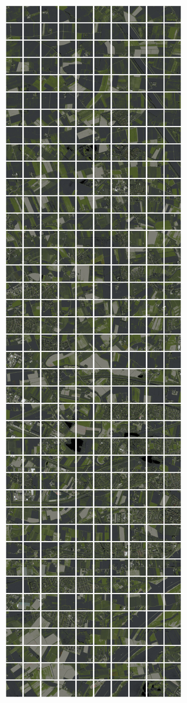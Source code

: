 <html>
<div>
<img src="https://github.com/HakkaTjakka/NL_TILE_MAP/blob/main/18/621/-1041/r.6210.-10410.png" height="44" width="44">
<img src="https://github.com/HakkaTjakka/NL_TILE_MAP/blob/main/18/621/-1041/r.6211.-10410.png" height="44" width="44">
<img src="https://github.com/HakkaTjakka/NL_TILE_MAP/blob/main/18/621/-1041/r.6212.-10410.png" height="44" width="44">
<img src="https://github.com/HakkaTjakka/NL_TILE_MAP/blob/main/18/621/-1041/r.6213.-10410.png" height="44" width="44">
<img src="https://github.com/HakkaTjakka/NL_TILE_MAP/blob/main/18/621/-1041/r.6214.-10410.png" height="44" width="44">
<img src="https://github.com/HakkaTjakka/NL_TILE_MAP/blob/main/18/621/-1041/r.6215.-10410.png" height="44" width="44">
<img src="https://github.com/HakkaTjakka/NL_TILE_MAP/blob/main/18/621/-1041/r.6216.-10410.png" height="44" width="44">
<img src="https://github.com/HakkaTjakka/NL_TILE_MAP/blob/main/18/621/-1041/r.6217.-10410.png" height="44" width="44">
<img src="https://github.com/HakkaTjakka/NL_TILE_MAP/blob/main/18/621/-1041/r.6218.-10410.png" height="44" width="44">
<img src="https://github.com/HakkaTjakka/NL_TILE_MAP/blob/main/18/621/-1041/r.6219.-10410.png" height="44" width="44">
<img src="https://github.com/HakkaTjakka/NL_TILE_MAP/blob/main/18/622/-1041/r.6220.-10410.png" height="44" width="44">
<img src="https://github.com/HakkaTjakka/NL_TILE_MAP/blob/main/18/622/-1041/r.6221.-10410.png" height="44" width="44">
<img src="https://github.com/HakkaTjakka/NL_TILE_MAP/blob/main/18/622/-1041/r.6222.-10410.png" height="44" width="44">
<img src="https://github.com/HakkaTjakka/NL_TILE_MAP/blob/main/18/622/-1041/r.6223.-10410.png" height="44" width="44">
<img src="https://github.com/HakkaTjakka/NL_TILE_MAP/blob/main/18/622/-1041/r.6224.-10410.png" height="44" width="44">
<img src="https://github.com/HakkaTjakka/NL_TILE_MAP/blob/main/18/622/-1041/r.6225.-10410.png" height="44" width="44">
<img src="https://github.com/HakkaTjakka/NL_TILE_MAP/blob/main/18/622/-1041/r.6226.-10410.png" height="44" width="44">
<img src="https://github.com/HakkaTjakka/NL_TILE_MAP/blob/main/18/622/-1041/r.6227.-10410.png" height="44" width="44">
<img src="https://github.com/HakkaTjakka/NL_TILE_MAP/blob/main/18/622/-1041/r.6228.-10410.png" height="44" width="44">
<img src="https://github.com/HakkaTjakka/NL_TILE_MAP/blob/main/18/622/-1041/r.6229.-10410.png" height="44" width="44">
<br>
<img src="https://github.com/HakkaTjakka/NL_TILE_MAP/blob/main/18/621/-1041/r.6210.-10409.png" height="44" width="44">
<img src="https://github.com/HakkaTjakka/NL_TILE_MAP/blob/main/18/621/-1041/r.6211.-10409.png" height="44" width="44">
<img src="https://github.com/HakkaTjakka/NL_TILE_MAP/blob/main/18/621/-1041/r.6212.-10409.png" height="44" width="44">
<img src="https://github.com/HakkaTjakka/NL_TILE_MAP/blob/main/18/621/-1041/r.6213.-10409.png" height="44" width="44">
<img src="https://github.com/HakkaTjakka/NL_TILE_MAP/blob/main/18/621/-1041/r.6214.-10409.png" height="44" width="44">
<img src="https://github.com/HakkaTjakka/NL_TILE_MAP/blob/main/18/621/-1041/r.6215.-10409.png" height="44" width="44">
<img src="https://github.com/HakkaTjakka/NL_TILE_MAP/blob/main/18/621/-1041/r.6216.-10409.png" height="44" width="44">
<img src="https://github.com/HakkaTjakka/NL_TILE_MAP/blob/main/18/621/-1041/r.6217.-10409.png" height="44" width="44">
<img src="https://github.com/HakkaTjakka/NL_TILE_MAP/blob/main/18/621/-1041/r.6218.-10409.png" height="44" width="44">
<img src="https://github.com/HakkaTjakka/NL_TILE_MAP/blob/main/18/621/-1041/r.6219.-10409.png" height="44" width="44">
<img src="https://github.com/HakkaTjakka/NL_TILE_MAP/blob/main/18/622/-1041/r.6220.-10409.png" height="44" width="44">
<img src="https://github.com/HakkaTjakka/NL_TILE_MAP/blob/main/18/622/-1041/r.6221.-10409.png" height="44" width="44">
<img src="https://github.com/HakkaTjakka/NL_TILE_MAP/blob/main/18/622/-1041/r.6222.-10409.png" height="44" width="44">
<img src="https://github.com/HakkaTjakka/NL_TILE_MAP/blob/main/18/622/-1041/r.6223.-10409.png" height="44" width="44">
<img src="https://github.com/HakkaTjakka/NL_TILE_MAP/blob/main/18/622/-1041/r.6224.-10409.png" height="44" width="44">
<img src="https://github.com/HakkaTjakka/NL_TILE_MAP/blob/main/18/622/-1041/r.6225.-10409.png" height="44" width="44">
<img src="https://github.com/HakkaTjakka/NL_TILE_MAP/blob/main/18/622/-1041/r.6226.-10409.png" height="44" width="44">
<img src="https://github.com/HakkaTjakka/NL_TILE_MAP/blob/main/18/622/-1041/r.6227.-10409.png" height="44" width="44">
<img src="https://github.com/HakkaTjakka/NL_TILE_MAP/blob/main/18/622/-1041/r.6228.-10409.png" height="44" width="44">
<img src="https://github.com/HakkaTjakka/NL_TILE_MAP/blob/main/18/622/-1041/r.6229.-10409.png" height="44" width="44">
<br>
<img src="https://github.com/HakkaTjakka/NL_TILE_MAP/blob/main/18/621/-1041/r.6210.-10408.png" height="44" width="44">
<img src="https://github.com/HakkaTjakka/NL_TILE_MAP/blob/main/18/621/-1041/r.6211.-10408.png" height="44" width="44">
<img src="https://github.com/HakkaTjakka/NL_TILE_MAP/blob/main/18/621/-1041/r.6212.-10408.png" height="44" width="44">
<img src="https://github.com/HakkaTjakka/NL_TILE_MAP/blob/main/18/621/-1041/r.6213.-10408.png" height="44" width="44">
<img src="https://github.com/HakkaTjakka/NL_TILE_MAP/blob/main/18/621/-1041/r.6214.-10408.png" height="44" width="44">
<img src="https://github.com/HakkaTjakka/NL_TILE_MAP/blob/main/18/621/-1041/r.6215.-10408.png" height="44" width="44">
<img src="https://github.com/HakkaTjakka/NL_TILE_MAP/blob/main/18/621/-1041/r.6216.-10408.png" height="44" width="44">
<img src="https://github.com/HakkaTjakka/NL_TILE_MAP/blob/main/18/621/-1041/r.6217.-10408.png" height="44" width="44">
<img src="https://github.com/HakkaTjakka/NL_TILE_MAP/blob/main/18/621/-1041/r.6218.-10408.png" height="44" width="44">
<img src="https://github.com/HakkaTjakka/NL_TILE_MAP/blob/main/18/621/-1041/r.6219.-10408.png" height="44" width="44">
<img src="https://github.com/HakkaTjakka/NL_TILE_MAP/blob/main/18/622/-1041/r.6220.-10408.png" height="44" width="44">
<img src="https://github.com/HakkaTjakka/NL_TILE_MAP/blob/main/18/622/-1041/r.6221.-10408.png" height="44" width="44">
<img src="https://github.com/HakkaTjakka/NL_TILE_MAP/blob/main/18/622/-1041/r.6222.-10408.png" height="44" width="44">
<img src="https://github.com/HakkaTjakka/NL_TILE_MAP/blob/main/18/622/-1041/r.6223.-10408.png" height="44" width="44">
<img src="https://github.com/HakkaTjakka/NL_TILE_MAP/blob/main/18/622/-1041/r.6224.-10408.png" height="44" width="44">
<img src="https://github.com/HakkaTjakka/NL_TILE_MAP/blob/main/18/622/-1041/r.6225.-10408.png" height="44" width="44">
<img src="https://github.com/HakkaTjakka/NL_TILE_MAP/blob/main/18/622/-1041/r.6226.-10408.png" height="44" width="44">
<img src="https://github.com/HakkaTjakka/NL_TILE_MAP/blob/main/18/622/-1041/r.6227.-10408.png" height="44" width="44">
<img src="https://github.com/HakkaTjakka/NL_TILE_MAP/blob/main/18/622/-1041/r.6228.-10408.png" height="44" width="44">
<img src="https://github.com/HakkaTjakka/NL_TILE_MAP/blob/main/18/622/-1041/r.6229.-10408.png" height="44" width="44">
<br>
<img src="https://github.com/HakkaTjakka/NL_TILE_MAP/blob/main/18/621/-1041/r.6210.-10407.png" height="44" width="44">
<img src="https://github.com/HakkaTjakka/NL_TILE_MAP/blob/main/18/621/-1041/r.6211.-10407.png" height="44" width="44">
<img src="https://github.com/HakkaTjakka/NL_TILE_MAP/blob/main/18/621/-1041/r.6212.-10407.png" height="44" width="44">
<img src="https://github.com/HakkaTjakka/NL_TILE_MAP/blob/main/18/621/-1041/r.6213.-10407.png" height="44" width="44">
<img src="https://github.com/HakkaTjakka/NL_TILE_MAP/blob/main/18/621/-1041/r.6214.-10407.png" height="44" width="44">
<img src="https://github.com/HakkaTjakka/NL_TILE_MAP/blob/main/18/621/-1041/r.6215.-10407.png" height="44" width="44">
<img src="https://github.com/HakkaTjakka/NL_TILE_MAP/blob/main/18/621/-1041/r.6216.-10407.png" height="44" width="44">
<img src="https://github.com/HakkaTjakka/NL_TILE_MAP/blob/main/18/621/-1041/r.6217.-10407.png" height="44" width="44">
<img src="https://github.com/HakkaTjakka/NL_TILE_MAP/blob/main/18/621/-1041/r.6218.-10407.png" height="44" width="44">
<img src="https://github.com/HakkaTjakka/NL_TILE_MAP/blob/main/18/621/-1041/r.6219.-10407.png" height="44" width="44">
<img src="https://github.com/HakkaTjakka/NL_TILE_MAP/blob/main/18/622/-1041/r.6220.-10407.png" height="44" width="44">
<img src="https://github.com/HakkaTjakka/NL_TILE_MAP/blob/main/18/622/-1041/r.6221.-10407.png" height="44" width="44">
<img src="https://github.com/HakkaTjakka/NL_TILE_MAP/blob/main/18/622/-1041/r.6222.-10407.png" height="44" width="44">
<img src="https://github.com/HakkaTjakka/NL_TILE_MAP/blob/main/18/622/-1041/r.6223.-10407.png" height="44" width="44">
<img src="https://github.com/HakkaTjakka/NL_TILE_MAP/blob/main/18/622/-1041/r.6224.-10407.png" height="44" width="44">
<img src="https://github.com/HakkaTjakka/NL_TILE_MAP/blob/main/18/622/-1041/r.6225.-10407.png" height="44" width="44">
<img src="https://github.com/HakkaTjakka/NL_TILE_MAP/blob/main/18/622/-1041/r.6226.-10407.png" height="44" width="44">
<img src="https://github.com/HakkaTjakka/NL_TILE_MAP/blob/main/18/622/-1041/r.6227.-10407.png" height="44" width="44">
<img src="https://github.com/HakkaTjakka/NL_TILE_MAP/blob/main/18/622/-1041/r.6228.-10407.png" height="44" width="44">
<img src="https://github.com/HakkaTjakka/NL_TILE_MAP/blob/main/18/622/-1041/r.6229.-10407.png" height="44" width="44">
<br>
<img src="https://github.com/HakkaTjakka/NL_TILE_MAP/blob/main/18/621/-1041/r.6210.-10406.png" height="44" width="44">
<img src="https://github.com/HakkaTjakka/NL_TILE_MAP/blob/main/18/621/-1041/r.6211.-10406.png" height="44" width="44">
<img src="https://github.com/HakkaTjakka/NL_TILE_MAP/blob/main/18/621/-1041/r.6212.-10406.png" height="44" width="44">
<img src="https://github.com/HakkaTjakka/NL_TILE_MAP/blob/main/18/621/-1041/r.6213.-10406.png" height="44" width="44">
<img src="https://github.com/HakkaTjakka/NL_TILE_MAP/blob/main/18/621/-1041/r.6214.-10406.png" height="44" width="44">
<img src="https://github.com/HakkaTjakka/NL_TILE_MAP/blob/main/18/621/-1041/r.6215.-10406.png" height="44" width="44">
<img src="https://github.com/HakkaTjakka/NL_TILE_MAP/blob/main/18/621/-1041/r.6216.-10406.png" height="44" width="44">
<img src="https://github.com/HakkaTjakka/NL_TILE_MAP/blob/main/18/621/-1041/r.6217.-10406.png" height="44" width="44">
<img src="https://github.com/HakkaTjakka/NL_TILE_MAP/blob/main/18/621/-1041/r.6218.-10406.png" height="44" width="44">
<img src="https://github.com/HakkaTjakka/NL_TILE_MAP/blob/main/18/621/-1041/r.6219.-10406.png" height="44" width="44">
<img src="https://github.com/HakkaTjakka/NL_TILE_MAP/blob/main/18/622/-1041/r.6220.-10406.png" height="44" width="44">
<img src="https://github.com/HakkaTjakka/NL_TILE_MAP/blob/main/18/622/-1041/r.6221.-10406.png" height="44" width="44">
<img src="https://github.com/HakkaTjakka/NL_TILE_MAP/blob/main/18/622/-1041/r.6222.-10406.png" height="44" width="44">
<img src="https://github.com/HakkaTjakka/NL_TILE_MAP/blob/main/18/622/-1041/r.6223.-10406.png" height="44" width="44">
<img src="https://github.com/HakkaTjakka/NL_TILE_MAP/blob/main/18/622/-1041/r.6224.-10406.png" height="44" width="44">
<img src="https://github.com/HakkaTjakka/NL_TILE_MAP/blob/main/18/622/-1041/r.6225.-10406.png" height="44" width="44">
<img src="https://github.com/HakkaTjakka/NL_TILE_MAP/blob/main/18/622/-1041/r.6226.-10406.png" height="44" width="44">
<img src="https://github.com/HakkaTjakka/NL_TILE_MAP/blob/main/18/622/-1041/r.6227.-10406.png" height="44" width="44">
<img src="https://github.com/HakkaTjakka/NL_TILE_MAP/blob/main/18/622/-1041/r.6228.-10406.png" height="44" width="44">
<img src="https://github.com/HakkaTjakka/NL_TILE_MAP/blob/main/18/622/-1041/r.6229.-10406.png" height="44" width="44">
<br>
<img src="https://github.com/HakkaTjakka/NL_TILE_MAP/blob/main/18/621/-1041/r.6210.-10405.png" height="44" width="44">
<img src="https://github.com/HakkaTjakka/NL_TILE_MAP/blob/main/18/621/-1041/r.6211.-10405.png" height="44" width="44">
<img src="https://github.com/HakkaTjakka/NL_TILE_MAP/blob/main/18/621/-1041/r.6212.-10405.png" height="44" width="44">
<img src="https://github.com/HakkaTjakka/NL_TILE_MAP/blob/main/18/621/-1041/r.6213.-10405.png" height="44" width="44">
<img src="https://github.com/HakkaTjakka/NL_TILE_MAP/blob/main/18/621/-1041/r.6214.-10405.png" height="44" width="44">
<img src="https://github.com/HakkaTjakka/NL_TILE_MAP/blob/main/18/621/-1041/r.6215.-10405.png" height="44" width="44">
<img src="https://github.com/HakkaTjakka/NL_TILE_MAP/blob/main/18/621/-1041/r.6216.-10405.png" height="44" width="44">
<img src="https://github.com/HakkaTjakka/NL_TILE_MAP/blob/main/18/621/-1041/r.6217.-10405.png" height="44" width="44">
<img src="https://github.com/HakkaTjakka/NL_TILE_MAP/blob/main/18/621/-1041/r.6218.-10405.png" height="44" width="44">
<img src="https://github.com/HakkaTjakka/NL_TILE_MAP/blob/main/18/621/-1041/r.6219.-10405.png" height="44" width="44">
<img src="https://github.com/HakkaTjakka/NL_TILE_MAP/blob/main/18/622/-1041/r.6220.-10405.png" height="44" width="44">
<img src="https://github.com/HakkaTjakka/NL_TILE_MAP/blob/main/18/622/-1041/r.6221.-10405.png" height="44" width="44">
<img src="https://github.com/HakkaTjakka/NL_TILE_MAP/blob/main/18/622/-1041/r.6222.-10405.png" height="44" width="44">
<img src="https://github.com/HakkaTjakka/NL_TILE_MAP/blob/main/18/622/-1041/r.6223.-10405.png" height="44" width="44">
<img src="https://github.com/HakkaTjakka/NL_TILE_MAP/blob/main/18/622/-1041/r.6224.-10405.png" height="44" width="44">
<img src="https://github.com/HakkaTjakka/NL_TILE_MAP/blob/main/18/622/-1041/r.6225.-10405.png" height="44" width="44">
<img src="https://github.com/HakkaTjakka/NL_TILE_MAP/blob/main/18/622/-1041/r.6226.-10405.png" height="44" width="44">
<img src="https://github.com/HakkaTjakka/NL_TILE_MAP/blob/main/18/622/-1041/r.6227.-10405.png" height="44" width="44">
<img src="https://github.com/HakkaTjakka/NL_TILE_MAP/blob/main/18/622/-1041/r.6228.-10405.png" height="44" width="44">
<img src="https://github.com/HakkaTjakka/NL_TILE_MAP/blob/main/18/622/-1041/r.6229.-10405.png" height="44" width="44">
<br>
<img src="https://github.com/HakkaTjakka/NL_TILE_MAP/blob/main/18/621/-1041/r.6210.-10404.png" height="44" width="44">
<img src="https://github.com/HakkaTjakka/NL_TILE_MAP/blob/main/18/621/-1041/r.6211.-10404.png" height="44" width="44">
<img src="https://github.com/HakkaTjakka/NL_TILE_MAP/blob/main/18/621/-1041/r.6212.-10404.png" height="44" width="44">
<img src="https://github.com/HakkaTjakka/NL_TILE_MAP/blob/main/18/621/-1041/r.6213.-10404.png" height="44" width="44">
<img src="https://github.com/HakkaTjakka/NL_TILE_MAP/blob/main/18/621/-1041/r.6214.-10404.png" height="44" width="44">
<img src="https://github.com/HakkaTjakka/NL_TILE_MAP/blob/main/18/621/-1041/r.6215.-10404.png" height="44" width="44">
<img src="https://github.com/HakkaTjakka/NL_TILE_MAP/blob/main/18/621/-1041/r.6216.-10404.png" height="44" width="44">
<img src="https://github.com/HakkaTjakka/NL_TILE_MAP/blob/main/18/621/-1041/r.6217.-10404.png" height="44" width="44">
<img src="https://github.com/HakkaTjakka/NL_TILE_MAP/blob/main/18/621/-1041/r.6218.-10404.png" height="44" width="44">
<img src="https://github.com/HakkaTjakka/NL_TILE_MAP/blob/main/18/621/-1041/r.6219.-10404.png" height="44" width="44">
<img src="https://github.com/HakkaTjakka/NL_TILE_MAP/blob/main/18/622/-1041/r.6220.-10404.png" height="44" width="44">
<img src="https://github.com/HakkaTjakka/NL_TILE_MAP/blob/main/18/622/-1041/r.6221.-10404.png" height="44" width="44">
<img src="https://github.com/HakkaTjakka/NL_TILE_MAP/blob/main/18/622/-1041/r.6222.-10404.png" height="44" width="44">
<img src="https://github.com/HakkaTjakka/NL_TILE_MAP/blob/main/18/622/-1041/r.6223.-10404.png" height="44" width="44">
<img src="https://github.com/HakkaTjakka/NL_TILE_MAP/blob/main/18/622/-1041/r.6224.-10404.png" height="44" width="44">
<img src="https://github.com/HakkaTjakka/NL_TILE_MAP/blob/main/18/622/-1041/r.6225.-10404.png" height="44" width="44">
<img src="https://github.com/HakkaTjakka/NL_TILE_MAP/blob/main/18/622/-1041/r.6226.-10404.png" height="44" width="44">
<img src="https://github.com/HakkaTjakka/NL_TILE_MAP/blob/main/18/622/-1041/r.6227.-10404.png" height="44" width="44">
<img src="https://github.com/HakkaTjakka/NL_TILE_MAP/blob/main/18/622/-1041/r.6228.-10404.png" height="44" width="44">
<img src="https://github.com/HakkaTjakka/NL_TILE_MAP/blob/main/18/622/-1041/r.6229.-10404.png" height="44" width="44">
<br>
<img src="https://github.com/HakkaTjakka/NL_TILE_MAP/blob/main/18/621/-1041/r.6210.-10403.png" height="44" width="44">
<img src="https://github.com/HakkaTjakka/NL_TILE_MAP/blob/main/18/621/-1041/r.6211.-10403.png" height="44" width="44">
<img src="https://github.com/HakkaTjakka/NL_TILE_MAP/blob/main/18/621/-1041/r.6212.-10403.png" height="44" width="44">
<img src="https://github.com/HakkaTjakka/NL_TILE_MAP/blob/main/18/621/-1041/r.6213.-10403.png" height="44" width="44">
<img src="https://github.com/HakkaTjakka/NL_TILE_MAP/blob/main/18/621/-1041/r.6214.-10403.png" height="44" width="44">
<img src="https://github.com/HakkaTjakka/NL_TILE_MAP/blob/main/18/621/-1041/r.6215.-10403.png" height="44" width="44">
<img src="https://github.com/HakkaTjakka/NL_TILE_MAP/blob/main/18/621/-1041/r.6216.-10403.png" height="44" width="44">
<img src="https://github.com/HakkaTjakka/NL_TILE_MAP/blob/main/18/621/-1041/r.6217.-10403.png" height="44" width="44">
<img src="https://github.com/HakkaTjakka/NL_TILE_MAP/blob/main/18/621/-1041/r.6218.-10403.png" height="44" width="44">
<img src="https://github.com/HakkaTjakka/NL_TILE_MAP/blob/main/18/621/-1041/r.6219.-10403.png" height="44" width="44">
<img src="https://github.com/HakkaTjakka/NL_TILE_MAP/blob/main/18/622/-1041/r.6220.-10403.png" height="44" width="44">
<img src="https://github.com/HakkaTjakka/NL_TILE_MAP/blob/main/18/622/-1041/r.6221.-10403.png" height="44" width="44">
<img src="https://github.com/HakkaTjakka/NL_TILE_MAP/blob/main/18/622/-1041/r.6222.-10403.png" height="44" width="44">
<img src="https://github.com/HakkaTjakka/NL_TILE_MAP/blob/main/18/622/-1041/r.6223.-10403.png" height="44" width="44">
<img src="https://github.com/HakkaTjakka/NL_TILE_MAP/blob/main/18/622/-1041/r.6224.-10403.png" height="44" width="44">
<img src="https://github.com/HakkaTjakka/NL_TILE_MAP/blob/main/18/622/-1041/r.6225.-10403.png" height="44" width="44">
<img src="https://github.com/HakkaTjakka/NL_TILE_MAP/blob/main/18/622/-1041/r.6226.-10403.png" height="44" width="44">
<img src="https://github.com/HakkaTjakka/NL_TILE_MAP/blob/main/18/622/-1041/r.6227.-10403.png" height="44" width="44">
<img src="https://github.com/HakkaTjakka/NL_TILE_MAP/blob/main/18/622/-1041/r.6228.-10403.png" height="44" width="44">
<img src="https://github.com/HakkaTjakka/NL_TILE_MAP/blob/main/18/622/-1041/r.6229.-10403.png" height="44" width="44">
<br>
<img src="https://github.com/HakkaTjakka/NL_TILE_MAP/blob/main/18/621/-1041/r.6210.-10402.png" height="44" width="44">
<img src="https://github.com/HakkaTjakka/NL_TILE_MAP/blob/main/18/621/-1041/r.6211.-10402.png" height="44" width="44">
<img src="https://github.com/HakkaTjakka/NL_TILE_MAP/blob/main/18/621/-1041/r.6212.-10402.png" height="44" width="44">
<img src="https://github.com/HakkaTjakka/NL_TILE_MAP/blob/main/18/621/-1041/r.6213.-10402.png" height="44" width="44">
<img src="https://github.com/HakkaTjakka/NL_TILE_MAP/blob/main/18/621/-1041/r.6214.-10402.png" height="44" width="44">
<img src="https://github.com/HakkaTjakka/NL_TILE_MAP/blob/main/18/621/-1041/r.6215.-10402.png" height="44" width="44">
<img src="https://github.com/HakkaTjakka/NL_TILE_MAP/blob/main/18/621/-1041/r.6216.-10402.png" height="44" width="44">
<img src="https://github.com/HakkaTjakka/NL_TILE_MAP/blob/main/18/621/-1041/r.6217.-10402.png" height="44" width="44">
<img src="https://github.com/HakkaTjakka/NL_TILE_MAP/blob/main/18/621/-1041/r.6218.-10402.png" height="44" width="44">
<img src="https://github.com/HakkaTjakka/NL_TILE_MAP/blob/main/18/621/-1041/r.6219.-10402.png" height="44" width="44">
<img src="https://github.com/HakkaTjakka/NL_TILE_MAP/blob/main/18/622/-1041/r.6220.-10402.png" height="44" width="44">
<img src="https://github.com/HakkaTjakka/NL_TILE_MAP/blob/main/18/622/-1041/r.6221.-10402.png" height="44" width="44">
<img src="https://github.com/HakkaTjakka/NL_TILE_MAP/blob/main/18/622/-1041/r.6222.-10402.png" height="44" width="44">
<img src="https://github.com/HakkaTjakka/NL_TILE_MAP/blob/main/18/622/-1041/r.6223.-10402.png" height="44" width="44">
<img src="https://github.com/HakkaTjakka/NL_TILE_MAP/blob/main/18/622/-1041/r.6224.-10402.png" height="44" width="44">
<img src="https://github.com/HakkaTjakka/NL_TILE_MAP/blob/main/18/622/-1041/r.6225.-10402.png" height="44" width="44">
<img src="https://github.com/HakkaTjakka/NL_TILE_MAP/blob/main/18/622/-1041/r.6226.-10402.png" height="44" width="44">
<img src="https://github.com/HakkaTjakka/NL_TILE_MAP/blob/main/18/622/-1041/r.6227.-10402.png" height="44" width="44">
<img src="https://github.com/HakkaTjakka/NL_TILE_MAP/blob/main/18/622/-1041/r.6228.-10402.png" height="44" width="44">
<img src="https://github.com/HakkaTjakka/NL_TILE_MAP/blob/main/18/622/-1041/r.6229.-10402.png" height="44" width="44">
<br>
<img src="https://github.com/HakkaTjakka/NL_TILE_MAP/blob/main/18/621/-1041/r.6210.-10401.png" height="44" width="44">
<img src="https://github.com/HakkaTjakka/NL_TILE_MAP/blob/main/18/621/-1041/r.6211.-10401.png" height="44" width="44">
<img src="https://github.com/HakkaTjakka/NL_TILE_MAP/blob/main/18/621/-1041/r.6212.-10401.png" height="44" width="44">
<img src="https://github.com/HakkaTjakka/NL_TILE_MAP/blob/main/18/621/-1041/r.6213.-10401.png" height="44" width="44">
<img src="https://github.com/HakkaTjakka/NL_TILE_MAP/blob/main/18/621/-1041/r.6214.-10401.png" height="44" width="44">
<img src="https://github.com/HakkaTjakka/NL_TILE_MAP/blob/main/18/621/-1041/r.6215.-10401.png" height="44" width="44">
<img src="https://github.com/HakkaTjakka/NL_TILE_MAP/blob/main/18/621/-1041/r.6216.-10401.png" height="44" width="44">
<img src="https://github.com/HakkaTjakka/NL_TILE_MAP/blob/main/18/621/-1041/r.6217.-10401.png" height="44" width="44">
<img src="https://github.com/HakkaTjakka/NL_TILE_MAP/blob/main/18/621/-1041/r.6218.-10401.png" height="44" width="44">
<img src="https://github.com/HakkaTjakka/NL_TILE_MAP/blob/main/18/621/-1041/r.6219.-10401.png" height="44" width="44">
<img src="https://github.com/HakkaTjakka/NL_TILE_MAP/blob/main/18/622/-1041/r.6220.-10401.png" height="44" width="44">
<img src="https://github.com/HakkaTjakka/NL_TILE_MAP/blob/main/18/622/-1041/r.6221.-10401.png" height="44" width="44">
<img src="https://github.com/HakkaTjakka/NL_TILE_MAP/blob/main/18/622/-1041/r.6222.-10401.png" height="44" width="44">
<img src="https://github.com/HakkaTjakka/NL_TILE_MAP/blob/main/18/622/-1041/r.6223.-10401.png" height="44" width="44">
<img src="https://github.com/HakkaTjakka/NL_TILE_MAP/blob/main/18/622/-1041/r.6224.-10401.png" height="44" width="44">
<img src="https://github.com/HakkaTjakka/NL_TILE_MAP/blob/main/18/622/-1041/r.6225.-10401.png" height="44" width="44">
<img src="https://github.com/HakkaTjakka/NL_TILE_MAP/blob/main/18/622/-1041/r.6226.-10401.png" height="44" width="44">
<img src="https://github.com/HakkaTjakka/NL_TILE_MAP/blob/main/18/622/-1041/r.6227.-10401.png" height="44" width="44">
<img src="https://github.com/HakkaTjakka/NL_TILE_MAP/blob/main/18/622/-1041/r.6228.-10401.png" height="44" width="44">
<img src="https://github.com/HakkaTjakka/NL_TILE_MAP/blob/main/18/622/-1041/r.6229.-10401.png" height="44" width="44">
<br>
<img src="https://github.com/HakkaTjakka/NL_TILE_MAP/blob/main/18/621/-1040/r.6210.-10400.png" height="44" width="44">
<img src="https://github.com/HakkaTjakka/NL_TILE_MAP/blob/main/18/621/-1040/r.6211.-10400.png" height="44" width="44">
<img src="https://github.com/HakkaTjakka/NL_TILE_MAP/blob/main/18/621/-1040/r.6212.-10400.png" height="44" width="44">
<img src="https://github.com/HakkaTjakka/NL_TILE_MAP/blob/main/18/621/-1040/r.6213.-10400.png" height="44" width="44">
<img src="https://github.com/HakkaTjakka/NL_TILE_MAP/blob/main/18/621/-1040/r.6214.-10400.png" height="44" width="44">
<img src="https://github.com/HakkaTjakka/NL_TILE_MAP/blob/main/18/621/-1040/r.6215.-10400.png" height="44" width="44">
<img src="https://github.com/HakkaTjakka/NL_TILE_MAP/blob/main/18/621/-1040/r.6216.-10400.png" height="44" width="44">
<img src="https://github.com/HakkaTjakka/NL_TILE_MAP/blob/main/18/621/-1040/r.6217.-10400.png" height="44" width="44">
<img src="https://github.com/HakkaTjakka/NL_TILE_MAP/blob/main/18/621/-1040/r.6218.-10400.png" height="44" width="44">
<img src="https://github.com/HakkaTjakka/NL_TILE_MAP/blob/main/18/621/-1040/r.6219.-10400.png" height="44" width="44">
<img src="https://github.com/HakkaTjakka/NL_TILE_MAP/blob/main/18/622/-1040/r.6220.-10400.png" height="44" width="44">
<img src="https://github.com/HakkaTjakka/NL_TILE_MAP/blob/main/18/622/-1040/r.6221.-10400.png" height="44" width="44">
<img src="https://github.com/HakkaTjakka/NL_TILE_MAP/blob/main/18/622/-1040/r.6222.-10400.png" height="44" width="44">
<img src="https://github.com/HakkaTjakka/NL_TILE_MAP/blob/main/18/622/-1040/r.6223.-10400.png" height="44" width="44">
<img src="https://github.com/HakkaTjakka/NL_TILE_MAP/blob/main/18/622/-1040/r.6224.-10400.png" height="44" width="44">
<img src="https://github.com/HakkaTjakka/NL_TILE_MAP/blob/main/18/622/-1040/r.6225.-10400.png" height="44" width="44">
<img src="https://github.com/HakkaTjakka/NL_TILE_MAP/blob/main/18/622/-1040/r.6226.-10400.png" height="44" width="44">
<img src="https://github.com/HakkaTjakka/NL_TILE_MAP/blob/main/18/622/-1040/r.6227.-10400.png" height="44" width="44">
<img src="https://github.com/HakkaTjakka/NL_TILE_MAP/blob/main/18/622/-1040/r.6228.-10400.png" height="44" width="44">
<img src="https://github.com/HakkaTjakka/NL_TILE_MAP/blob/main/18/622/-1040/r.6229.-10400.png" height="44" width="44">
<br>
<img src="https://github.com/HakkaTjakka/NL_TILE_MAP/blob/main/18/621/-1040/r.6210.-10399.png" height="44" width="44">
<img src="https://github.com/HakkaTjakka/NL_TILE_MAP/blob/main/18/621/-1040/r.6211.-10399.png" height="44" width="44">
<img src="https://github.com/HakkaTjakka/NL_TILE_MAP/blob/main/18/621/-1040/r.6212.-10399.png" height="44" width="44">
<img src="https://github.com/HakkaTjakka/NL_TILE_MAP/blob/main/18/621/-1040/r.6213.-10399.png" height="44" width="44">
<img src="https://github.com/HakkaTjakka/NL_TILE_MAP/blob/main/18/621/-1040/r.6214.-10399.png" height="44" width="44">
<img src="https://github.com/HakkaTjakka/NL_TILE_MAP/blob/main/18/621/-1040/r.6215.-10399.png" height="44" width="44">
<img src="https://github.com/HakkaTjakka/NL_TILE_MAP/blob/main/18/621/-1040/r.6216.-10399.png" height="44" width="44">
<img src="https://github.com/HakkaTjakka/NL_TILE_MAP/blob/main/18/621/-1040/r.6217.-10399.png" height="44" width="44">
<img src="https://github.com/HakkaTjakka/NL_TILE_MAP/blob/main/18/621/-1040/r.6218.-10399.png" height="44" width="44">
<img src="https://github.com/HakkaTjakka/NL_TILE_MAP/blob/main/18/621/-1040/r.6219.-10399.png" height="44" width="44">
<img src="https://github.com/HakkaTjakka/NL_TILE_MAP/blob/main/18/622/-1040/r.6220.-10399.png" height="44" width="44">
<img src="https://github.com/HakkaTjakka/NL_TILE_MAP/blob/main/18/622/-1040/r.6221.-10399.png" height="44" width="44">
<img src="https://github.com/HakkaTjakka/NL_TILE_MAP/blob/main/18/622/-1040/r.6222.-10399.png" height="44" width="44">
<img src="https://github.com/HakkaTjakka/NL_TILE_MAP/blob/main/18/622/-1040/r.6223.-10399.png" height="44" width="44">
<img src="https://github.com/HakkaTjakka/NL_TILE_MAP/blob/main/18/622/-1040/r.6224.-10399.png" height="44" width="44">
<img src="https://github.com/HakkaTjakka/NL_TILE_MAP/blob/main/18/622/-1040/r.6225.-10399.png" height="44" width="44">
<img src="https://github.com/HakkaTjakka/NL_TILE_MAP/blob/main/18/622/-1040/r.6226.-10399.png" height="44" width="44">
<img src="https://github.com/HakkaTjakka/NL_TILE_MAP/blob/main/18/622/-1040/r.6227.-10399.png" height="44" width="44">
<img src="https://github.com/HakkaTjakka/NL_TILE_MAP/blob/main/18/622/-1040/r.6228.-10399.png" height="44" width="44">
<img src="https://github.com/HakkaTjakka/NL_TILE_MAP/blob/main/18/622/-1040/r.6229.-10399.png" height="44" width="44">
<br>
<img src="https://github.com/HakkaTjakka/NL_TILE_MAP/blob/main/18/621/-1040/r.6210.-10398.png" height="44" width="44">
<img src="https://github.com/HakkaTjakka/NL_TILE_MAP/blob/main/18/621/-1040/r.6211.-10398.png" height="44" width="44">
<img src="https://github.com/HakkaTjakka/NL_TILE_MAP/blob/main/18/621/-1040/r.6212.-10398.png" height="44" width="44">
<img src="https://github.com/HakkaTjakka/NL_TILE_MAP/blob/main/18/621/-1040/r.6213.-10398.png" height="44" width="44">
<img src="https://github.com/HakkaTjakka/NL_TILE_MAP/blob/main/18/621/-1040/r.6214.-10398.png" height="44" width="44">
<img src="https://github.com/HakkaTjakka/NL_TILE_MAP/blob/main/18/621/-1040/r.6215.-10398.png" height="44" width="44">
<img src="https://github.com/HakkaTjakka/NL_TILE_MAP/blob/main/18/621/-1040/r.6216.-10398.png" height="44" width="44">
<img src="https://github.com/HakkaTjakka/NL_TILE_MAP/blob/main/18/621/-1040/r.6217.-10398.png" height="44" width="44">
<img src="https://github.com/HakkaTjakka/NL_TILE_MAP/blob/main/18/621/-1040/r.6218.-10398.png" height="44" width="44">
<img src="https://github.com/HakkaTjakka/NL_TILE_MAP/blob/main/18/621/-1040/r.6219.-10398.png" height="44" width="44">
<img src="https://github.com/HakkaTjakka/NL_TILE_MAP/blob/main/18/622/-1040/r.6220.-10398.png" height="44" width="44">
<img src="https://github.com/HakkaTjakka/NL_TILE_MAP/blob/main/18/622/-1040/r.6221.-10398.png" height="44" width="44">
<img src="https://github.com/HakkaTjakka/NL_TILE_MAP/blob/main/18/622/-1040/r.6222.-10398.png" height="44" width="44">
<img src="https://github.com/HakkaTjakka/NL_TILE_MAP/blob/main/18/622/-1040/r.6223.-10398.png" height="44" width="44">
<img src="https://github.com/HakkaTjakka/NL_TILE_MAP/blob/main/18/622/-1040/r.6224.-10398.png" height="44" width="44">
<img src="https://github.com/HakkaTjakka/NL_TILE_MAP/blob/main/18/622/-1040/r.6225.-10398.png" height="44" width="44">
<img src="https://github.com/HakkaTjakka/NL_TILE_MAP/blob/main/18/622/-1040/r.6226.-10398.png" height="44" width="44">
<img src="https://github.com/HakkaTjakka/NL_TILE_MAP/blob/main/18/622/-1040/r.6227.-10398.png" height="44" width="44">
<img src="https://github.com/HakkaTjakka/NL_TILE_MAP/blob/main/18/622/-1040/r.6228.-10398.png" height="44" width="44">
<img src="https://github.com/HakkaTjakka/NL_TILE_MAP/blob/main/18/622/-1040/r.6229.-10398.png" height="44" width="44">
<br>
<img src="https://github.com/HakkaTjakka/NL_TILE_MAP/blob/main/18/621/-1040/r.6210.-10397.png" height="44" width="44">
<img src="https://github.com/HakkaTjakka/NL_TILE_MAP/blob/main/18/621/-1040/r.6211.-10397.png" height="44" width="44">
<img src="https://github.com/HakkaTjakka/NL_TILE_MAP/blob/main/18/621/-1040/r.6212.-10397.png" height="44" width="44">
<img src="https://github.com/HakkaTjakka/NL_TILE_MAP/blob/main/18/621/-1040/r.6213.-10397.png" height="44" width="44">
<img src="https://github.com/HakkaTjakka/NL_TILE_MAP/blob/main/18/621/-1040/r.6214.-10397.png" height="44" width="44">
<img src="https://github.com/HakkaTjakka/NL_TILE_MAP/blob/main/18/621/-1040/r.6215.-10397.png" height="44" width="44">
<img src="https://github.com/HakkaTjakka/NL_TILE_MAP/blob/main/18/621/-1040/r.6216.-10397.png" height="44" width="44">
<img src="https://github.com/HakkaTjakka/NL_TILE_MAP/blob/main/18/621/-1040/r.6217.-10397.png" height="44" width="44">
<img src="https://github.com/HakkaTjakka/NL_TILE_MAP/blob/main/18/621/-1040/r.6218.-10397.png" height="44" width="44">
<img src="https://github.com/HakkaTjakka/NL_TILE_MAP/blob/main/18/621/-1040/r.6219.-10397.png" height="44" width="44">
<img src="https://github.com/HakkaTjakka/NL_TILE_MAP/blob/main/18/622/-1040/r.6220.-10397.png" height="44" width="44">
<img src="https://github.com/HakkaTjakka/NL_TILE_MAP/blob/main/18/622/-1040/r.6221.-10397.png" height="44" width="44">
<img src="https://github.com/HakkaTjakka/NL_TILE_MAP/blob/main/18/622/-1040/r.6222.-10397.png" height="44" width="44">
<img src="https://github.com/HakkaTjakka/NL_TILE_MAP/blob/main/18/622/-1040/r.6223.-10397.png" height="44" width="44">
<img src="https://github.com/HakkaTjakka/NL_TILE_MAP/blob/main/18/622/-1040/r.6224.-10397.png" height="44" width="44">
<img src="https://github.com/HakkaTjakka/NL_TILE_MAP/blob/main/18/622/-1040/r.6225.-10397.png" height="44" width="44">
<img src="https://github.com/HakkaTjakka/NL_TILE_MAP/blob/main/18/622/-1040/r.6226.-10397.png" height="44" width="44">
<img src="https://github.com/HakkaTjakka/NL_TILE_MAP/blob/main/18/622/-1040/r.6227.-10397.png" height="44" width="44">
<img src="https://github.com/HakkaTjakka/NL_TILE_MAP/blob/main/18/622/-1040/r.6228.-10397.png" height="44" width="44">
<img src="https://github.com/HakkaTjakka/NL_TILE_MAP/blob/main/18/622/-1040/r.6229.-10397.png" height="44" width="44">
<br>
<img src="https://github.com/HakkaTjakka/NL_TILE_MAP/blob/main/18/621/-1040/r.6210.-10396.png" height="44" width="44">
<img src="https://github.com/HakkaTjakka/NL_TILE_MAP/blob/main/18/621/-1040/r.6211.-10396.png" height="44" width="44">
<img src="https://github.com/HakkaTjakka/NL_TILE_MAP/blob/main/18/621/-1040/r.6212.-10396.png" height="44" width="44">
<img src="https://github.com/HakkaTjakka/NL_TILE_MAP/blob/main/18/621/-1040/r.6213.-10396.png" height="44" width="44">
<img src="https://github.com/HakkaTjakka/NL_TILE_MAP/blob/main/18/621/-1040/r.6214.-10396.png" height="44" width="44">
<img src="https://github.com/HakkaTjakka/NL_TILE_MAP/blob/main/18/621/-1040/r.6215.-10396.png" height="44" width="44">
<img src="https://github.com/HakkaTjakka/NL_TILE_MAP/blob/main/18/621/-1040/r.6216.-10396.png" height="44" width="44">
<img src="https://github.com/HakkaTjakka/NL_TILE_MAP/blob/main/18/621/-1040/r.6217.-10396.png" height="44" width="44">
<img src="https://github.com/HakkaTjakka/NL_TILE_MAP/blob/main/18/621/-1040/r.6218.-10396.png" height="44" width="44">
<img src="https://github.com/HakkaTjakka/NL_TILE_MAP/blob/main/18/621/-1040/r.6219.-10396.png" height="44" width="44">
<img src="https://github.com/HakkaTjakka/NL_TILE_MAP/blob/main/18/622/-1040/r.6220.-10396.png" height="44" width="44">
<img src="https://github.com/HakkaTjakka/NL_TILE_MAP/blob/main/18/622/-1040/r.6221.-10396.png" height="44" width="44">
<img src="https://github.com/HakkaTjakka/NL_TILE_MAP/blob/main/18/622/-1040/r.6222.-10396.png" height="44" width="44">
<img src="https://github.com/HakkaTjakka/NL_TILE_MAP/blob/main/18/622/-1040/r.6223.-10396.png" height="44" width="44">
<img src="https://github.com/HakkaTjakka/NL_TILE_MAP/blob/main/18/622/-1040/r.6224.-10396.png" height="44" width="44">
<img src="https://github.com/HakkaTjakka/NL_TILE_MAP/blob/main/18/622/-1040/r.6225.-10396.png" height="44" width="44">
<img src="https://github.com/HakkaTjakka/NL_TILE_MAP/blob/main/18/622/-1040/r.6226.-10396.png" height="44" width="44">
<img src="https://github.com/HakkaTjakka/NL_TILE_MAP/blob/main/18/622/-1040/r.6227.-10396.png" height="44" width="44">
<img src="https://github.com/HakkaTjakka/NL_TILE_MAP/blob/main/18/622/-1040/r.6228.-10396.png" height="44" width="44">
<img src="https://github.com/HakkaTjakka/NL_TILE_MAP/blob/main/18/622/-1040/r.6229.-10396.png" height="44" width="44">
<br>
<img src="https://github.com/HakkaTjakka/NL_TILE_MAP/blob/main/18/621/-1040/r.6210.-10395.png" height="44" width="44">
<img src="https://github.com/HakkaTjakka/NL_TILE_MAP/blob/main/18/621/-1040/r.6211.-10395.png" height="44" width="44">
<img src="https://github.com/HakkaTjakka/NL_TILE_MAP/blob/main/18/621/-1040/r.6212.-10395.png" height="44" width="44">
<img src="https://github.com/HakkaTjakka/NL_TILE_MAP/blob/main/18/621/-1040/r.6213.-10395.png" height="44" width="44">
<img src="https://github.com/HakkaTjakka/NL_TILE_MAP/blob/main/18/621/-1040/r.6214.-10395.png" height="44" width="44">
<img src="https://github.com/HakkaTjakka/NL_TILE_MAP/blob/main/18/621/-1040/r.6215.-10395.png" height="44" width="44">
<img src="https://github.com/HakkaTjakka/NL_TILE_MAP/blob/main/18/621/-1040/r.6216.-10395.png" height="44" width="44">
<img src="https://github.com/HakkaTjakka/NL_TILE_MAP/blob/main/18/621/-1040/r.6217.-10395.png" height="44" width="44">
<img src="https://github.com/HakkaTjakka/NL_TILE_MAP/blob/main/18/621/-1040/r.6218.-10395.png" height="44" width="44">
<img src="https://github.com/HakkaTjakka/NL_TILE_MAP/blob/main/18/621/-1040/r.6219.-10395.png" height="44" width="44">
<img src="https://github.com/HakkaTjakka/NL_TILE_MAP/blob/main/18/622/-1040/r.6220.-10395.png" height="44" width="44">
<img src="https://github.com/HakkaTjakka/NL_TILE_MAP/blob/main/18/622/-1040/r.6221.-10395.png" height="44" width="44">
<img src="https://github.com/HakkaTjakka/NL_TILE_MAP/blob/main/18/622/-1040/r.6222.-10395.png" height="44" width="44">
<img src="https://github.com/HakkaTjakka/NL_TILE_MAP/blob/main/18/622/-1040/r.6223.-10395.png" height="44" width="44">
<img src="https://github.com/HakkaTjakka/NL_TILE_MAP/blob/main/18/622/-1040/r.6224.-10395.png" height="44" width="44">
<img src="https://github.com/HakkaTjakka/NL_TILE_MAP/blob/main/18/622/-1040/r.6225.-10395.png" height="44" width="44">
<img src="https://github.com/HakkaTjakka/NL_TILE_MAP/blob/main/18/622/-1040/r.6226.-10395.png" height="44" width="44">
<img src="https://github.com/HakkaTjakka/NL_TILE_MAP/blob/main/18/622/-1040/r.6227.-10395.png" height="44" width="44">
<img src="https://github.com/HakkaTjakka/NL_TILE_MAP/blob/main/18/622/-1040/r.6228.-10395.png" height="44" width="44">
<img src="https://github.com/HakkaTjakka/NL_TILE_MAP/blob/main/18/622/-1040/r.6229.-10395.png" height="44" width="44">
<br>
<img src="https://github.com/HakkaTjakka/NL_TILE_MAP/blob/main/18/621/-1040/r.6210.-10394.png" height="44" width="44">
<img src="https://github.com/HakkaTjakka/NL_TILE_MAP/blob/main/18/621/-1040/r.6211.-10394.png" height="44" width="44">
<img src="https://github.com/HakkaTjakka/NL_TILE_MAP/blob/main/18/621/-1040/r.6212.-10394.png" height="44" width="44">
<img src="https://github.com/HakkaTjakka/NL_TILE_MAP/blob/main/18/621/-1040/r.6213.-10394.png" height="44" width="44">
<img src="https://github.com/HakkaTjakka/NL_TILE_MAP/blob/main/18/621/-1040/r.6214.-10394.png" height="44" width="44">
<img src="https://github.com/HakkaTjakka/NL_TILE_MAP/blob/main/18/621/-1040/r.6215.-10394.png" height="44" width="44">
<img src="https://github.com/HakkaTjakka/NL_TILE_MAP/blob/main/18/621/-1040/r.6216.-10394.png" height="44" width="44">
<img src="https://github.com/HakkaTjakka/NL_TILE_MAP/blob/main/18/621/-1040/r.6217.-10394.png" height="44" width="44">
<img src="https://github.com/HakkaTjakka/NL_TILE_MAP/blob/main/18/621/-1040/r.6218.-10394.png" height="44" width="44">
<img src="https://github.com/HakkaTjakka/NL_TILE_MAP/blob/main/18/621/-1040/r.6219.-10394.png" height="44" width="44">
<img src="https://github.com/HakkaTjakka/NL_TILE_MAP/blob/main/18/622/-1040/r.6220.-10394.png" height="44" width="44">
<img src="https://github.com/HakkaTjakka/NL_TILE_MAP/blob/main/18/622/-1040/r.6221.-10394.png" height="44" width="44">
<img src="https://github.com/HakkaTjakka/NL_TILE_MAP/blob/main/18/622/-1040/r.6222.-10394.png" height="44" width="44">
<img src="https://github.com/HakkaTjakka/NL_TILE_MAP/blob/main/18/622/-1040/r.6223.-10394.png" height="44" width="44">
<img src="https://github.com/HakkaTjakka/NL_TILE_MAP/blob/main/18/622/-1040/r.6224.-10394.png" height="44" width="44">
<img src="https://github.com/HakkaTjakka/NL_TILE_MAP/blob/main/18/622/-1040/r.6225.-10394.png" height="44" width="44">
<img src="https://github.com/HakkaTjakka/NL_TILE_MAP/blob/main/18/622/-1040/r.6226.-10394.png" height="44" width="44">
<img src="https://github.com/HakkaTjakka/NL_TILE_MAP/blob/main/18/622/-1040/r.6227.-10394.png" height="44" width="44">
<img src="https://github.com/HakkaTjakka/NL_TILE_MAP/blob/main/18/622/-1040/r.6228.-10394.png" height="44" width="44">
<img src="https://github.com/HakkaTjakka/NL_TILE_MAP/blob/main/18/622/-1040/r.6229.-10394.png" height="44" width="44">
<br>
<img src="https://github.com/HakkaTjakka/NL_TILE_MAP/blob/main/18/621/-1040/r.6210.-10393.png" height="44" width="44">
<img src="https://github.com/HakkaTjakka/NL_TILE_MAP/blob/main/18/621/-1040/r.6211.-10393.png" height="44" width="44">
<img src="https://github.com/HakkaTjakka/NL_TILE_MAP/blob/main/18/621/-1040/r.6212.-10393.png" height="44" width="44">
<img src="https://github.com/HakkaTjakka/NL_TILE_MAP/blob/main/18/621/-1040/r.6213.-10393.png" height="44" width="44">
<img src="https://github.com/HakkaTjakka/NL_TILE_MAP/blob/main/18/621/-1040/r.6214.-10393.png" height="44" width="44">
<img src="https://github.com/HakkaTjakka/NL_TILE_MAP/blob/main/18/621/-1040/r.6215.-10393.png" height="44" width="44">
<img src="https://github.com/HakkaTjakka/NL_TILE_MAP/blob/main/18/621/-1040/r.6216.-10393.png" height="44" width="44">
<img src="https://github.com/HakkaTjakka/NL_TILE_MAP/blob/main/18/621/-1040/r.6217.-10393.png" height="44" width="44">
<img src="https://github.com/HakkaTjakka/NL_TILE_MAP/blob/main/18/621/-1040/r.6218.-10393.png" height="44" width="44">
<img src="https://github.com/HakkaTjakka/NL_TILE_MAP/blob/main/18/621/-1040/r.6219.-10393.png" height="44" width="44">
<img src="https://github.com/HakkaTjakka/NL_TILE_MAP/blob/main/18/622/-1040/r.6220.-10393.png" height="44" width="44">
<img src="https://github.com/HakkaTjakka/NL_TILE_MAP/blob/main/18/622/-1040/r.6221.-10393.png" height="44" width="44">
<img src="https://github.com/HakkaTjakka/NL_TILE_MAP/blob/main/18/622/-1040/r.6222.-10393.png" height="44" width="44">
<img src="https://github.com/HakkaTjakka/NL_TILE_MAP/blob/main/18/622/-1040/r.6223.-10393.png" height="44" width="44">
<img src="https://github.com/HakkaTjakka/NL_TILE_MAP/blob/main/18/622/-1040/r.6224.-10393.png" height="44" width="44">
<img src="https://github.com/HakkaTjakka/NL_TILE_MAP/blob/main/18/622/-1040/r.6225.-10393.png" height="44" width="44">
<img src="https://github.com/HakkaTjakka/NL_TILE_MAP/blob/main/18/622/-1040/r.6226.-10393.png" height="44" width="44">
<img src="https://github.com/HakkaTjakka/NL_TILE_MAP/blob/main/18/622/-1040/r.6227.-10393.png" height="44" width="44">
<img src="https://github.com/HakkaTjakka/NL_TILE_MAP/blob/main/18/622/-1040/r.6228.-10393.png" height="44" width="44">
<img src="https://github.com/HakkaTjakka/NL_TILE_MAP/blob/main/18/622/-1040/r.6229.-10393.png" height="44" width="44">
<br>
<img src="https://github.com/HakkaTjakka/NL_TILE_MAP/blob/main/18/621/-1040/r.6210.-10392.png" height="44" width="44">
<img src="https://github.com/HakkaTjakka/NL_TILE_MAP/blob/main/18/621/-1040/r.6211.-10392.png" height="44" width="44">
<img src="https://github.com/HakkaTjakka/NL_TILE_MAP/blob/main/18/621/-1040/r.6212.-10392.png" height="44" width="44">
<img src="https://github.com/HakkaTjakka/NL_TILE_MAP/blob/main/18/621/-1040/r.6213.-10392.png" height="44" width="44">
<img src="https://github.com/HakkaTjakka/NL_TILE_MAP/blob/main/18/621/-1040/r.6214.-10392.png" height="44" width="44">
<img src="https://github.com/HakkaTjakka/NL_TILE_MAP/blob/main/18/621/-1040/r.6215.-10392.png" height="44" width="44">
<img src="https://github.com/HakkaTjakka/NL_TILE_MAP/blob/main/18/621/-1040/r.6216.-10392.png" height="44" width="44">
<img src="https://github.com/HakkaTjakka/NL_TILE_MAP/blob/main/18/621/-1040/r.6217.-10392.png" height="44" width="44">
<img src="https://github.com/HakkaTjakka/NL_TILE_MAP/blob/main/18/621/-1040/r.6218.-10392.png" height="44" width="44">
<img src="https://github.com/HakkaTjakka/NL_TILE_MAP/blob/main/18/621/-1040/r.6219.-10392.png" height="44" width="44">
<img src="https://github.com/HakkaTjakka/NL_TILE_MAP/blob/main/18/622/-1040/r.6220.-10392.png" height="44" width="44">
<img src="https://github.com/HakkaTjakka/NL_TILE_MAP/blob/main/18/622/-1040/r.6221.-10392.png" height="44" width="44">
<img src="https://github.com/HakkaTjakka/NL_TILE_MAP/blob/main/18/622/-1040/r.6222.-10392.png" height="44" width="44">
<img src="https://github.com/HakkaTjakka/NL_TILE_MAP/blob/main/18/622/-1040/r.6223.-10392.png" height="44" width="44">
<img src="https://github.com/HakkaTjakka/NL_TILE_MAP/blob/main/18/622/-1040/r.6224.-10392.png" height="44" width="44">
<img src="https://github.com/HakkaTjakka/NL_TILE_MAP/blob/main/18/622/-1040/r.6225.-10392.png" height="44" width="44">
<img src="https://github.com/HakkaTjakka/NL_TILE_MAP/blob/main/18/622/-1040/r.6226.-10392.png" height="44" width="44">
<img src="https://github.com/HakkaTjakka/NL_TILE_MAP/blob/main/18/622/-1040/r.6227.-10392.png" height="44" width="44">
<img src="https://github.com/HakkaTjakka/NL_TILE_MAP/blob/main/18/622/-1040/r.6228.-10392.png" height="44" width="44">
<img src="https://github.com/HakkaTjakka/NL_TILE_MAP/blob/main/18/622/-1040/r.6229.-10392.png" height="44" width="44">
<br>
<img src="https://github.com/HakkaTjakka/NL_TILE_MAP/blob/main/18/621/-1040/r.6210.-10391.png" height="44" width="44">
<img src="https://github.com/HakkaTjakka/NL_TILE_MAP/blob/main/18/621/-1040/r.6211.-10391.png" height="44" width="44">
<img src="https://github.com/HakkaTjakka/NL_TILE_MAP/blob/main/18/621/-1040/r.6212.-10391.png" height="44" width="44">
<img src="https://github.com/HakkaTjakka/NL_TILE_MAP/blob/main/18/621/-1040/r.6213.-10391.png" height="44" width="44">
<img src="https://github.com/HakkaTjakka/NL_TILE_MAP/blob/main/18/621/-1040/r.6214.-10391.png" height="44" width="44">
<img src="https://github.com/HakkaTjakka/NL_TILE_MAP/blob/main/18/621/-1040/r.6215.-10391.png" height="44" width="44">
<img src="https://github.com/HakkaTjakka/NL_TILE_MAP/blob/main/18/621/-1040/r.6216.-10391.png" height="44" width="44">
<img src="https://github.com/HakkaTjakka/NL_TILE_MAP/blob/main/18/621/-1040/r.6217.-10391.png" height="44" width="44">
<img src="https://github.com/HakkaTjakka/NL_TILE_MAP/blob/main/18/621/-1040/r.6218.-10391.png" height="44" width="44">
<img src="https://github.com/HakkaTjakka/NL_TILE_MAP/blob/main/18/621/-1040/r.6219.-10391.png" height="44" width="44">
<img src="https://github.com/HakkaTjakka/NL_TILE_MAP/blob/main/18/622/-1040/r.6220.-10391.png" height="44" width="44">
<img src="https://github.com/HakkaTjakka/NL_TILE_MAP/blob/main/18/622/-1040/r.6221.-10391.png" height="44" width="44">
<img src="https://github.com/HakkaTjakka/NL_TILE_MAP/blob/main/18/622/-1040/r.6222.-10391.png" height="44" width="44">
<img src="https://github.com/HakkaTjakka/NL_TILE_MAP/blob/main/18/622/-1040/r.6223.-10391.png" height="44" width="44">
<img src="https://github.com/HakkaTjakka/NL_TILE_MAP/blob/main/18/622/-1040/r.6224.-10391.png" height="44" width="44">
<img src="https://github.com/HakkaTjakka/NL_TILE_MAP/blob/main/18/622/-1040/r.6225.-10391.png" height="44" width="44">
<img src="https://github.com/HakkaTjakka/NL_TILE_MAP/blob/main/18/622/-1040/r.6226.-10391.png" height="44" width="44">
<img src="https://github.com/HakkaTjakka/NL_TILE_MAP/blob/main/18/622/-1040/r.6227.-10391.png" height="44" width="44">
<img src="https://github.com/HakkaTjakka/NL_TILE_MAP/blob/main/18/622/-1040/r.6228.-10391.png" height="44" width="44">
<img src="https://github.com/HakkaTjakka/NL_TILE_MAP/blob/main/18/622/-1040/r.6229.-10391.png" height="44" width="44">
<br>
</div>
</html>
